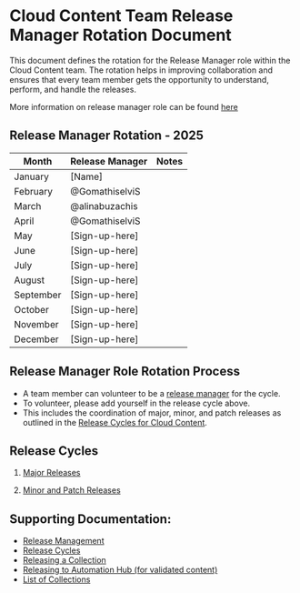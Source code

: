 # Cloud Content Team Release Manager Rotation Document

This document defines the rotation for the Release Manager role within the Cloud Content team. The rotation helps in improving collaboration and ensures that every team member gets the opportunity to understand, perform, and handle the releases.

More information on release manager role can be found [here](./release_management.md#release-manager-role)


## Release Manager Rotation - 2025

| Month       | Release Manager          | Notes                    |
|-------------|--------------------------|--------------------------|
| January     | [Name]                   |                          |
| February    | @GomathiselviS           |                          |
| March       | @alinabuzachis           |                          |
| April       | @GomathiselviS           |                          |
| May         | [Sign-up-here]           |                          |
| June        | [Sign-up-here]           |                          |
| July        | [Sign-up-here]           |                          |
| August      | [Sign-up-here]           |                          |
| September   | [Sign-up-here]           |                          |
| October     | [Sign-up-here]           |                          |
| November    | [Sign-up-here]           |                          |
| December    | [Sign-up-here]           |                          |


## Release Manager Role Rotation Process
- A team member can volunteer to be a [release manager](./release_management.md#release-manager-role) for the cycle.
- To volunteer, please add yourself in the release cycle above.
- This includes the coordination of major, minor, and patch releases as outlined in the [Release Cycles for Cloud Content](./release_management.md#what-does-the-release-manager-do).


## Release Cycles

1. [Major Releases](./release_cycles.md#major-releases)

2. [Minor and Patch Releases](./release_cycles.md#minor-and-patch-releases)


## Supporting Documentation:
- [Release Management](./release_management.md)
- [Release Cycles](./release_cycles.md)
- [Releasing a Collection](./release_collections.md)
- [Releasing to Automation Hub (for validated content)](release_automation_hub.md)
- [List of Collections](../collections_overview.md)
